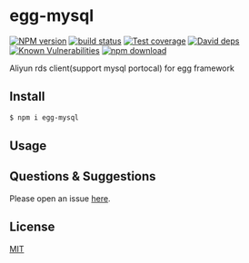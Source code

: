 # egg-mysql

[![NPM version][npm-image]][npm-url]
[![build status][travis-image]][travis-url]
[![Test coverage][codecov-image]][codecov-url]
[![David deps][david-image]][david-url]
[![Known Vulnerabilities][snyk-image]][snyk-url]
[![npm download][download-image]][download-url]

[npm-image]: https://img.shields.io/npm/v/egg-mysql.svg?style=flat-square
[npm-url]: https://npmjs.org/package/egg-mysql
[travis-image]: https://img.shields.io/travis/eggjs/egg-mysql.svg?style=flat-square
[travis-url]: https://travis-ci.org/eggjs/egg-mysql
[codecov-image]: https://img.shields.io/codecov/c/github/eggjs/egg-mysql.svg?style=flat-square
[codecov-url]: https://codecov.io/github/eggjs/egg-mysql?branch=master
[david-image]: https://img.shields.io/david/eggjs/egg-mysql.svg?style=flat-square
[david-url]: https://david-dm.org/eggjs/egg-mysql
[snyk-image]: https://snyk.io/test/npm/egg-mysql/badge.svg?style=flat-square
[snyk-url]: https://snyk.io/test/npm/egg-mysql
[download-image]: https://img.shields.io/npm/dm/egg-mysql.svg?style=flat-square
[download-url]: https://npmjs.org/package/egg-mysql

Aliyun rds client(support mysql portocal) for egg framework

## Install

```bash
$ npm i egg-mysql
```

## Usage

<!--
Usage, configuration and example here.
-->

## Questions & Suggestions

Please open an issue [here](https://github.com/eggjs/egg/issues).

## License

[MIT](LICENSE)
